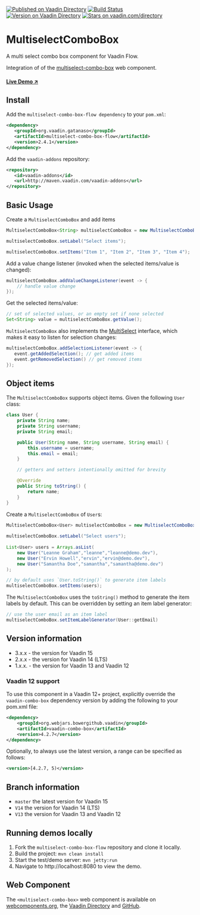 [![Published on Vaadin  Directory](https://img.shields.io/badge/Vaadin%20Directory-published-00b4f0.svg)](https://vaadin.com/directory/component/multiselect-combo-box)
[![Build Status](https://travis-ci.org/gatanaso/multiselect-combo-box-flow.svg?branch=master)](https://travis-ci.org/gatanaso/multiselect-combo-box-flow)
[![Version on Vaadin Directory](http://img.shields.io/vaadin-directory/version/multiselect-combo-box.svg)](https://vaadin.com/directory/component/multiselect-combo-box)
[![Stars on vaadin.com/directory](https://img.shields.io/vaadin-directory/star/multiselect-combo-box.svg)](https://vaadin.com/directory/component/multiselect-combo-box)

# MultiselectComboBox

A multi select combo box component for Vaadin Flow.

Integration of of the [multiselect-combo-box](https://github.com/gatanaso/multiselect-combo-box) web component.

#### [Live Demo ↗](https://multiselect-combo-box-flow.herokuapp.com/)

## Install

Add the `multiselect-combo-box-flow dependency` to your `pom.xml`:
```xml
<dependency>
   <groupId>org.vaadin.gatanaso</groupId>
   <artifactId>multiselect-combo-box-flow</artifactId>
   <version>2.4.1</version>
</dependency>
```

Add the `vaadin-addons` repository:
```xml
<repository>
   <id>vaadin-addons</id>
   <url>http://maven.vaadin.com/vaadin-addons</url>
</repository>
```

## Basic Usage

Create a `MultiselectComboBox` and add items
```java
MultiselectComboBox<String> multiselectComboBox = new MultiselectComboBox();

multiselectComboBox.setLabel("Select items");

multiselectComboBox.setItems("Item 1", "Item 2", "Item 3", "Item 4");
```

Add a value change listener (invoked when the selected items/value is changed):
```java
multiselectComboBox.addValueChangeListener(event -> {
    // handle value change
});
```

Get the selected items/value:
```java
// set of selected values, or an empty set if none selected
Set<String> value = multiselectComboBox.getValue();
```

`MultiselectComboBox` also implements the [MultiSelect](https://vaadin.com/api/platform/12.0.3/com/vaadin/flow/data/selection/MultiSelect.html) interface, 
which makes it easy to listen for selection changes: 
```java
multiselectComboBox.addSelectionListener(event -> {
   event.getAddedSelection(); // get added items
   event.getRemovedSelection() // get removed items
});
```

## Object items

The `MultiselectComboBox` supports object items. Given the following `User` class:
```java
class User {
    private String name;
    private String username;
    private String email;

    public User(String name, String username, String email) {
        this.username = username;
        this.email = email;
    }

    // getters and setters intentionally omitted for brevity

    @Override
    public String toString() {
        return name;
    }
}
```

Create a `MultiselectComboBox` of `User`s:
```java
MultiselectComboBox<User> multiselectComboBox = new MultiselectComboBox();
    
multiselectComboBox.setLabel("Select users");
    
List<User> users = Arrays.asList(
    new User("Leanne Graham","leanne","leanne@demo.dev"),
    new User("Ervin Howell","ervin","ervin@demo.dev"),
    new User("Samantha Doe","samantha","samantha@demo.dev")
);

// by default uses `User.toString()` to generate item labels
multiselectComboBox.setItems(users);
```

The `MultiselectComboBox` uses the `toString()` method to generate the item labels by default. 
This can be overridden by setting an item label generator:
```java
// use the user email as an item label
multiselectComboBox.setItemLabelGenerator(User::getEmail)
```

## Version information
* 3.x.x - the version for Vaadin 15
* 2.x.x - the version for Vaadin 14 (LTS)
* 1.x.x. - the version for Vaadin 13 and Vaadin 12

### Vaadin 12 support
To use this component in a Vaadin 12+ project, 
explicitly override the `vaadin-combo-box` dependency version by adding the following to your pom.xml file:
```xml
<dependency>
	<groupId>org.webjars.bowergithub.vaadin</groupId>
	<artifactId>vaadin-combo-box</artifactId>
	<version>4.2.7</version>
</dependency>
```
Optionally, to always use the latest version, a range can be specified as follows:
```xml
<version>[4.2.7, 5)</version>
```

## Branch information
* `master` the latest version for Vaadin 15
* `V14` the version for Vaadin 14 (LTS)
* `V13` the version for Vaadin 13 and Vaadin 12

## Running demos locally

1. Fork the `multiselect-combo-box-flow` repository and clone it locally.
1. Build the project: `mvn clean install`
1. Start the test/demo server: `mvn jetty:run`
1. Navigate to http://localhost:8080 to view the demo.

## Web Component
The `<multiselect-combo-box>` web component is available on [webcomponents.org](https://www.webcomponents.org/element/multiselect-combo-box), 
the [Vaadin Directory](https://vaadin.com/directory/component/gatanasomultiselect-combo-box) and [GitHub](https://github.com/gatanaso/multiselect-combo-box).